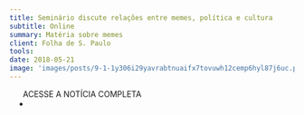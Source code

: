```yaml
---
title: Seminário discute relações entre memes, política e cultura
subtitle: Online
summary: Matéria sobre memes
client: Folha de S. Paulo
tools: 
date: 2018-05-21
image: 'images/posts/9-1-1y306i29yavrabtnuaifx7tovuwh12cemp6hyl87j6uc.png'
---
```




<div class="post__share"><ul class="share__list list-reset">ACESSE A NOTÍCIA COMPLETA<li class="share__item" style="margin-left: 10px"><a class="share__link share__facebook" style="background: #fa5657" href="https://novoemfolha.blogfolha.uol.com.br/2018/05/21/seminario-discute-relacoes-entre-memes-politica-e-cultura/" title="Link" rel="nofollow"><i class="fa-solid fa-link"></i></a></li></ul></div>
<!-- <div class="gallery-box"><div class="gallery"><img src="/clipping/images/example-1.jpg" loading="lazy" alt="Project"><img src="/clipping/images/example-2.jpg" loading="lazy" alt="Project"></div><em>Gallery / <a href="https://www.freepik.com/" target="_blank">Freepic</a></em></div> -->